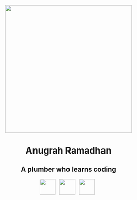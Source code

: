 <p align="center">
<img src="img/[filename]" height="400">

<h1 align="center">Anugrah Ramadhan</h1>

<h2 align="center">A plumber who learns coding</h2>

<p align='center'>
  <a href="mailto:dialog.anugrah@gmail.com"><img height="50" src="img/gmail.png?raw=true"></a>&nbsp;&nbsp;
  <a href="https://twitter.com/dekadensiotak"><img height="50" src="img/twitter.png?raw=true"></a>&nbsp;&nbsp;
  <a href="https://anugrah.club"><img height="50" src="img/website.png?raw=true"></a>&nbsp;&nbsp;
</p>
</p>

